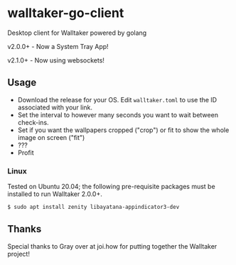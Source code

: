 # walltaker-go-client
Desktop client for Walltaker powered by golang

v2.0.0+ - Now a System Tray App! 

v2.1.0+ - Now using websockets!

## Usage
- Download the release for your OS. Edit `walltaker.toml` to use the ID associated with your link.
- Set the interval to however many seconds you want to wait between check-ins. 
- Set if you want the wallpapers cropped ("crop") or fit to show the whole image on screen ("fit")
- ???
- Profit

### Linux

Tested on Ubuntu 20.04; the following pre-requisite packages must be installed to run Walltaker 2.0.0+.

```sh
$ sudo apt install zenity libayatana-appindicator3-dev
```

## Thanks
Special thanks to Gray over at joi.how for putting together the Walltaker project!
